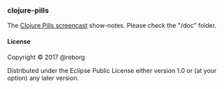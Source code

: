### clojure-pills

The [Clojure Pills screencast](https://www.youtube.com/channel/UCH0CkLvbv6yEyrUnw9qujpQ) show-notes. Please check the "/doc" folder.

#### License

Copyright © 2017 @reborg

Distributed under the Eclipse Public License either version 1.0 or (at your option) any later version.
